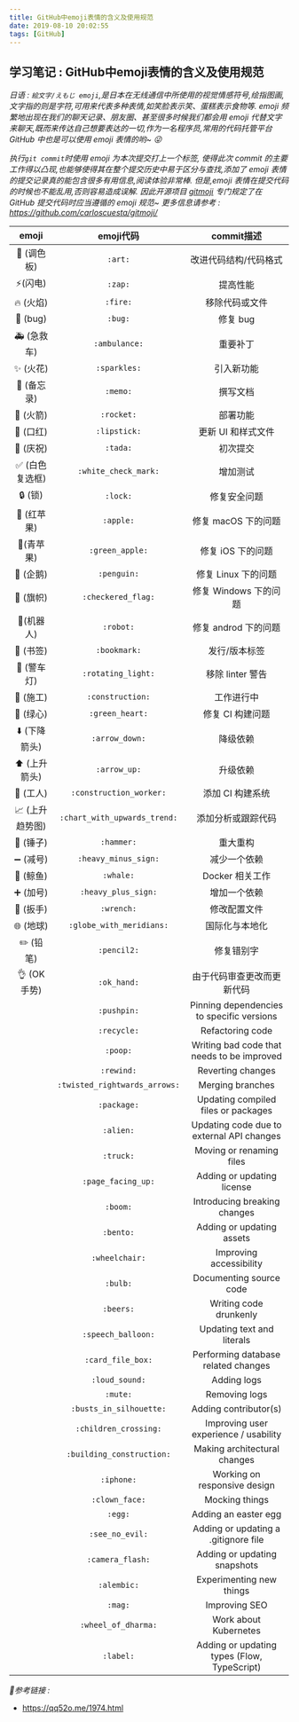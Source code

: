 ```yaml
---
title: GitHub中emoji表情的含义及使用规范
date: 2019-08-10 20:02:55
tags: [GitHub]
---
```


## 学习笔记 : GitHub中emoji表情的含义及使用规范
*日语 : `絵文字/えもじ emoji`,是日本在无线通信中所使用的视觉情感符号,绘指图画,文字指的则是字符,可用来代表多种表情,如笑脸表示笑、蛋糕表示食物等. emoji 频繁地出现在我们的聊天记录、朋友圈、甚至很多时候我们都会用 emoji 代替文字来聊天,既而来传达自己想要表达的一切,作为一名程序员,常用的代码托管平台 GitHub 中也是可以使用 emoji 表情的哟~ 😜*
  

*执行`git commit`时使用 emoji 为本次提交打上一个标签, 使得此次 commit 的主要工作得以凸现,也能够使得其在整个提交历史中易于区分与查找,添加了 emoji 表情的提交记录真的能包含很多有用信息,阅读体验非常棒. 但是,emoji 表情在提交代码的时候也不能乱用,否则容易造成误解. 因此开源项目 [gitmoji](https://gitmoji.carloscuesta.me/) 专门规定了在 GitHub 提交代码时应当遵循的 emoji 规范~ 更多信息请参考 : https://github.com/carloscuesta/gitmoji/*


|      emoji      |           emoji代码           |                 commit描述                  |
| :-------------: | :---------------------------: | :-----------------------------------------: |
|   🎨 (调色板)   |            `:art:`            |            改进代码结构/代码格式            |
|    ⚡️(闪电)     |            `:zap:`            |                  提高性能                   |
|    🔥 (火焰)    |           `:fire:`            |               移除代码或文件                |
|    🐛 (bug)     |            `:bug:`            |                  修复 bug                   |
|   🚑 (急救车)   |         `:ambulance:`         |                  重要补丁                   |
|    ✨ (火花)     |         `:sparkles:`          |                 引入新功能                  |
|   📝 (备忘录)   |           `:memo:`            |                  撰写文档                   |
|    🚀 (火箭)    |          `:rocket:`           |                  部署功能                   |
|    💄 (口红)    |         `:lipstick:`          |             更新 UI 和样式文件              |
|    🎉 (庆祝)    |           `:tada:`            |                  初次提交                   |
| ✅ (白色复选框)  |     `:white_check_mark:`      |                  增加测试                   |
|     🔒 (锁)     |           `:lock:`            |                修复安全问题                 |
|   🍎 (红苹果)   |           `:apple:`           |             修复 macOS 下的问题             |
|   🍏(青苹果)    |        `:green_apple:`        |              修复 iOS 下的问题              |
|    🐧 (企鹅)    |          `:penguin:`          |             修复 Linux 下的问题             |
|    🏁 (旗帜)    |      `:checkered_flag:`       |            修复 Windows 下的问题            |
|   🤖(机器人)    |           `:robot:`           |            修复 androd 下的问题             |
|    🔖 (书签)    |         `:bookmark:`          |                发行/版本标签                |
|   🚨 (警车灯)   |      `:rotating_light:`       |              移除 linter 警告               |
|    🚧 (施工)    |       `:construction:`        |                 工作进行中                  |
|    💚 (绿心)    |        `:green_heart:`        |              修复 CI 构建问题               |
|  ⬇️ (下降箭头)  |        `:arrow_down:`         |                  降级依赖                   |
|  ⬆️ (上升箭头)  |         `:arrow_up:`          |                  升级依赖                   |
|    👷 (工人)    |    `:construction_worker:`    |              添加 CI 构建系统               |
| 📈 (上升趋势图) | `:chart_with_upwards_trend:`  |             添加分析或跟踪代码              |
|    🔨 (锤子)    |          `:hammer:`           |                  重大重构                   |
|    ➖ (减号)     |     `:heavy_minus_sign:`      |                减少一个依赖                 |
|    🐳 (鲸鱼)    |           `:whale:`           |               Docker 相关工作               |
|    ➕ (加号)     |      `:heavy_plus_sign:`      |                增加一个依赖                 |
|    🔧 (扳手)    |          `:wrench:`           |                修改配置文件                 |
|    🌐 (地球)    |   `:globe_with_meridians:`    |               国际化与本地化                |
|    ✏️ (铅笔)    |          `:pencil2:`          |                 修复错别字                  |
|   👌 (OK手势)   |          `:ok_hand:`          |         由于代码审查更改而更新代码          |
|                 |          `:pushpin:`          |  Pinning dependencies to specific versions  |
|                 |          `:recycle:`          |              Refactoring code               |
|                 |           `:poop:`            | Writing bad code that needs to be improved  |
|                 |          `:rewind:`           |              Reverting changes              |
|                 | `:twisted_rightwards_arrows:` |              Merging branches               |
|                 |          `:package:`          |     Updating compiled files or packages     |
|                 |           `:alien:`           |  Updating code due to external API changes  |
|                 |           `:truck:`           |          Moving or renaming files           |
|                 |      `:page_facing_up:`       |         Adding or updating license          |
|                 |           `:boom:`            |        Introducing breaking changes         |
|                 |           `:bento:`           |          Adding or updating assets          |
|                 |        `:wheelchair:`         |           Improving accessibility           |
|                 |           `:bulb:`            |           Documenting source code           |
|                 |           `:beers:`           |           Writing code drunkenly            |
|                 |      `:speech_balloon:`       |         Updating text and literals          |
|                 |       `:card_file_box:`       |     Performing database related changes     |
|                 |        `:loud_sound:`         |                 Adding logs                 |
|                 |           `:mute:`            |                Removing logs                |
|                 |    `:busts_in_silhouette:`    |            Adding contributor(s)            |
|                 |     `:children_crossing:`     |    Improving user experience / usability    |
|                 |   `:building_construction:`   |        Making architectural changes         |
|                 |          `:iphone:`           |        Working on responsive design         |
|                 |        `:clown_face:`         |               Mocking things                |
|                 |            `:egg:`            |            Adding an easter egg             |
|                 |        `:see_no_evil:`        |    Adding or updating a .gitignore file     |
|                 |       `:camera_flash:`        |        Adding or updating snapshots         |
|                 |          `:alembic:`          |          Experimenting new things           |
|                 |            `:mag:`            |                Improving SEO                |
|                 |      `:wheel_of_dharma:`      |            Work about Kubernetes            |
|                 |           `:label:`           | Adding or updating types (Flow, TypeScript) |



*🙏参考链接 :*
* https://qq52o.me/1974.html